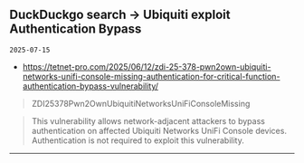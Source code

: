 ## DuckDuckgo search -> Ubiquiti exploit Authentication Bypass
`2025-07-15`

* https://tetnet-pro.com/2025/06/12/zdi-25-378-pwn2own-ubiquiti-networks-unifi-console-missing-authentication-for-critical-function-authentication-bypass-vulnerability/

<blockquote>
 ZDI25378Pwn2OwnUbiquitiNetworksUniFiConsoleMissing
</blockquote>
<blockquote>
This vulnerability allows network-adjacent attackers to bypass authentication on affected Ubiquiti Networks UniFi Console devices. Authentication is not required to exploit this vulnerability.
</blockquote>

---

